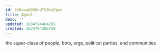 ```yaml
---
id: 7rKvvaU039nUTV9tvFpxx
title: Agent
desc: ''
updated: 1634794484785
created: 1634794386758
---
```


the super-class of people, bots, orgs, political parties, and communities
